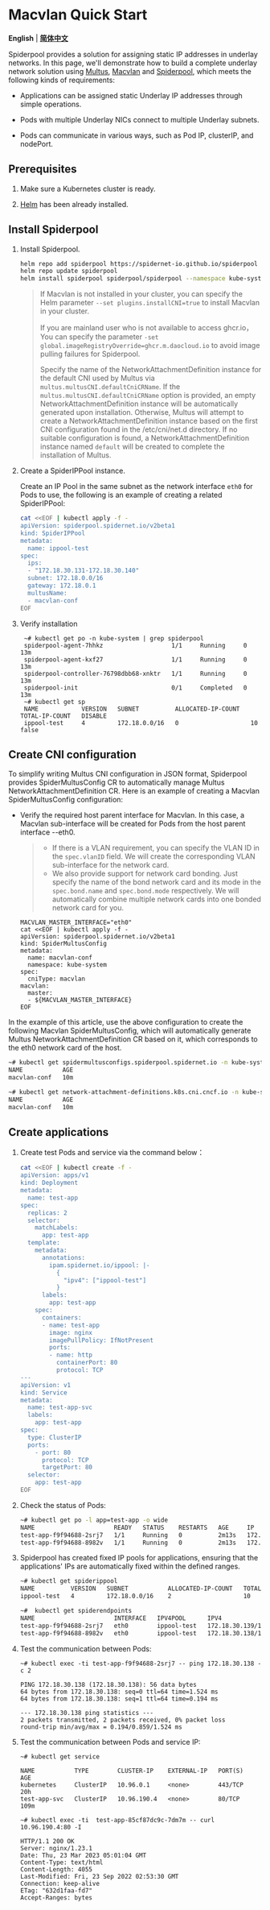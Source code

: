 # Macvlan Quick Start

**English** | [**简体中文**](./get-started-macvlan-zh_CN.md)

Spiderpool provides a solution for assigning static IP addresses in underlay networks. In this page, we'll demonstrate how to build a complete underlay network solution using [Multus](https://github.com/k8snetworkplumbingwg/multus-cni), [Macvlan](https://github.com/containernetworking/plugins/tree/main/plugins/main/macvlan) and [Spiderpool](https://github.com/spidernet-io/spiderpool), which meets the following kinds of requirements:

* Applications can be assigned static Underlay IP addresses through simple operations.

* Pods with multiple Underlay NICs connect to multiple Underlay subnets.

* Pods can communicate in various ways, such as Pod IP, clusterIP, and nodePort.

## Prerequisites

1. Make sure a Kubernetes cluster is ready.

2. [Helm](https://helm.sh/docs/intro/install/) has been already installed.

## Install Spiderpool

1. Install Spiderpool.

    ```bash
    helm repo add spiderpool https://spidernet-io.github.io/spiderpool
    helm repo update spiderpool
    helm install spiderpool spiderpool/spiderpool --namespace kube-system --set multus.multusCNI.defaultCniCRName="macvlan-conf" 
    ```

    > If Macvlan is not installed in your cluster, you can specify the Helm parameter `--set plugins.installCNI=true` to install Macvlan in your cluster.
    >
    > If you are mainland user who is not available to access ghcr.io，You can specify the parameter `-set global.imageRegistryOverride=ghcr.m.daocloud.io` to avoid image pulling failures for Spiderpool.
    >
    > Specify the name of the NetworkAttachmentDefinition instance for the default CNI used by Multus via `multus.multusCNI.defaultCniCRName`. If the `multus.multusCNI.defaultCniCRName` option is provided, an empty NetworkAttachmentDefinition instance will be automatically generated upon installation. Otherwise, Multus will attempt to create a NetworkAttachmentDefinition instance based on the first CNI configuration found in the /etc/cni/net.d directory. If no suitable configuration is found, a NetworkAttachmentDefinition instance named `default` will be created to complete the installation of Multus.

2. Create a SpiderIPPool instance.

    Create an IP Pool in the same subnet as the network interface `eth0` for Pods to use, the following is an example of creating a related SpiderIPPool:

    ```bash
    cat <<EOF | kubectl apply -f -
    apiVersion: spiderpool.spidernet.io/v2beta1
    kind: SpiderIPPool
    metadata:
      name: ippool-test
    spec:
      ips:
      - "172.18.30.131-172.18.30.140"
      subnet: 172.18.0.0/16
      gateway: 172.18.0.1
      multusName: 
      - macvlan-conf
    EOF
    ```

3. Verify installation

   ```shell
    ~# kubectl get po -n kube-system | grep spiderpool
    spiderpool-agent-7hhkz                   1/1     Running     0              13m
    spiderpool-agent-kxf27                   1/1     Running     0              13m
    spiderpool-controller-76798dbb68-xnktr   1/1     Running     0              13m
    spiderpool-init                          0/1     Completed   0              13m
    ~# kubectl get sp
    NAME            VERSION   SUBNET          ALLOCATED-IP-COUNT   TOTAL-IP-COUNT   DISABLE
    ippool-test     4         172.18.0.0/16   0                    10               false
   ```

## Create CNI configuration

To simplify writing Multus CNI configuration in JSON format, Spiderpool provides SpiderMultusConfig CR to automatically manage Multus NetworkAttachmentDefinition CR. Here is an example of creating a Macvlan SpiderMultusConfig configuration:

* Verify the required host parent interface for Macvlan. In this case, a Macvlan sub-interface will be created for Pods from the host parent interface --eth0.

    > * If there is a VLAN requirement, you can specify the VLAN ID in the `spec.vlanID` field. We will create the corresponding VLAN sub-interface for the network card.
    > * We also provide support for network card bonding. Just specify the name of the bond network card and its mode in the `spec.bond.name` and `spec.bond.mode` respectively. We will automatically combine multiple network cards into one bonded network card for you.

    ```shell
    MACVLAN_MASTER_INTERFACE="eth0"
    cat <<EOF | kubectl apply -f -
    apiVersion: spiderpool.spidernet.io/v2beta1
    kind: SpiderMultusConfig
    metadata:
      name: macvlan-conf
      namespace: kube-system
    spec:
      cniType: macvlan
    macvlan:
      master:
      - ${MACVLAN_MASTER_INTERFACE}
    EOF
    ```

In the example of this article, use the above configuration to create the following Macvlan SpiderMultusConfig, which will automatically generate Multus NetworkAttachmentDefinition CR based on it, which corresponds to the eth0 network card of the host.

```bash
~# kubectl get spidermultusconfigs.spiderpool.spidernet.io -n kube-system
NAME           AGE
macvlan-conf   10m

~# kubectl get network-attachment-definitions.k8s.cni.cncf.io -n kube-system
NAME           AGE
macvlan-conf   10m
```

## Create applications

1. Create test Pods and service via the command below：

    ```bash
    cat <<EOF | kubectl create -f -
    apiVersion: apps/v1
    kind: Deployment
    metadata:
      name: test-app
    spec:
      replicas: 2
      selector:
        matchLabels:
          app: test-app
      template:
        metadata:
          annotations:
            ipam.spidernet.io/ippool: |-
              {
                "ipv4": ["ippool-test"]
              }
          labels:
            app: test-app
        spec:
          containers:
          - name: test-app
            image: nginx
            imagePullPolicy: IfNotPresent
            ports:
            - name: http
              containerPort: 80
              protocol: TCP
    ---
    apiVersion: v1
    kind: Service
    metadata:
      name: test-app-svc
      labels:
        app: test-app
    spec:
      type: ClusterIP
      ports:
        - port: 80
          protocol: TCP
          targetPort: 80
      selector:
        app: test-app 
    EOF
    ```

2. Check the status of Pods:

    ```bash
    ~# kubectl get po -l app=test-app -o wide
    NAME                      READY   STATUS    RESTARTS   AGE     IP              NODE                 NOMINATED NODE   READINESS GATES
    test-app-f9f94688-2srj7   1/1     Running   0          2m13s   172.18.30.139   ipv4-worker          <none>           <none>
    test-app-f9f94688-8982v   1/1     Running   0          2m13s   172.18.30.138   ipv4-control-plane   <none>           <none>
    ```

3. Spiderpool has created fixed IP pools for applications, ensuring that the applications' IPs are automatically fixed within the defined ranges.

    ```bash
    ~# kubectl get spiderippool
    NAME          VERSION   SUBNET           ALLOCATED-IP-COUNT   TOTAL-IP-COUNT   DEFAULT    
    ippool-test   4         172.18.0.0/16    2                    10                false
    
    ~#  kubectl get spiderendpoints
    NAME                      INTERFACE   IPV4POOL      IPV4               IPV6POOL   IPV6   NODE                 CREATETION TIME
    test-app-f9f94688-2srj7   eth0        ippool-test   172.18.30.139/16                     ipv4-worker          3m5s
    test-app-f9f94688-8982v   eth0        ippool-test   172.18.30.138/16                     ipv4-control-plane   3m5s
    ```

4. Test the communication between Pods:

    ```shell
    ~# kubectl exec -ti test-app-f9f94688-2srj7 -- ping 172.18.30.138 -c 2
    
    PING 172.18.30.138 (172.18.30.138): 56 data bytes
    64 bytes from 172.18.30.138: seq=0 ttl=64 time=1.524 ms
    64 bytes from 172.18.30.138: seq=1 ttl=64 time=0.194 ms

    --- 172.18.30.138 ping statistics ---
    2 packets transmitted, 2 packets received, 0% packet loss
    round-trip min/avg/max = 0.194/0.859/1.524 ms
    ```

5. Test the communication between Pods and service IP:

    ```shell
    ~# kubectl get service
    
    NAME           TYPE        CLUSTER-IP    EXTERNAL-IP   PORT(S)   AGE
    kubernetes     ClusterIP   10.96.0.1     <none>        443/TCP   20h
    test-app-svc   ClusterIP   10.96.190.4   <none>        80/TCP    109m
    
    ~# kubectl exec -ti  test-app-85cf87dc9c-7dm7m -- curl 10.96.190.4:80 -I

    HTTP/1.1 200 OK
    Server: nginx/1.23.1
    Date: Thu, 23 Mar 2023 05:01:04 GMT
    Content-Type: text/html
    Content-Length: 4055
    Last-Modified: Fri, 23 Sep 2022 02:53:30 GMT
    Connection: keep-alive
    ETag: "632d1faa-fd7"
    Accept-Ranges: bytes
    ```
